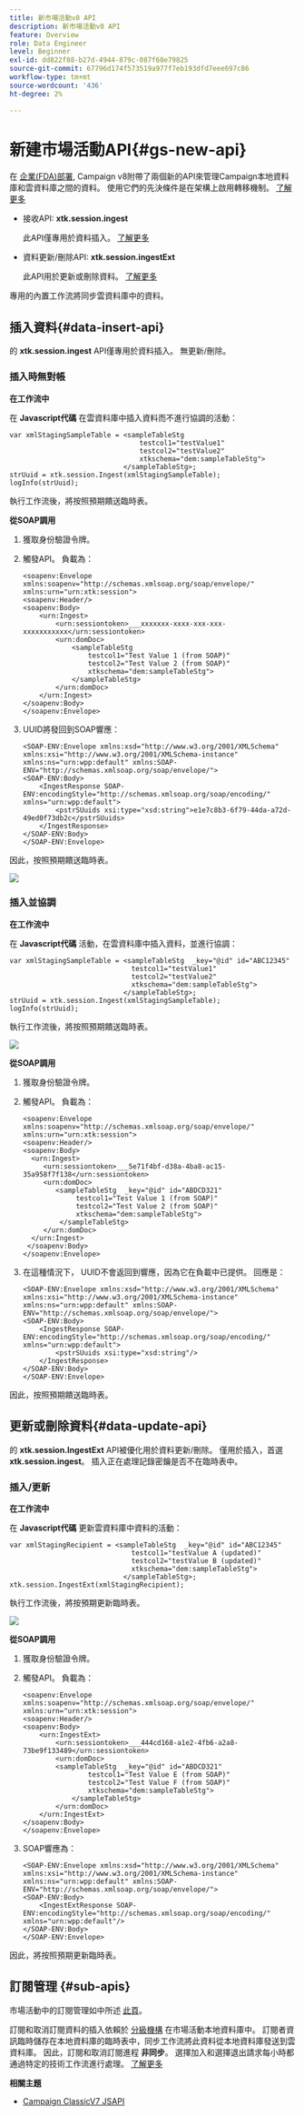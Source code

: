 ```yaml
---
title: 新市場活動v8 API
description: 新市場活動v8 API
feature: Overview
role: Data Engineer
level: Beginner
exl-id: dd822f88-b27d-4944-879c-087f68e79825
source-git-commit: 67796d174f573519a977f7eb193dfd7eee697c86
workflow-type: tm+mt
source-wordcount: '436'
ht-degree: 2%

---
```


# 新建市場活動API{#gs-new-api}

在 [企業(FDA)部署](enterprise-deployment.md), Campaign v8附帶了兩個新的API來管理Campaign本地資料庫和雲資料庫之間的資料。 使用它們的先決條件是在架構上啟用轉移機制。 [了解更多](staging.md)

* 接收API: **xtk.session.ingest**

   此API僅專用於資料插入。 [了解更多](#data-insert-api)

* 資料更新/刪除API: **xtk.session.ingestExt**

   此API用於更新或刪除資料。 [了解更多](#data-update-api)

專用的內置工作流將同步雲資料庫中的資料。

## 插入資料{#data-insert-api}

的 **xtk.session.ingest** API僅專用於資料插入。 無更新/刪除。

### 插入時無對帳

**在工作流中**

在 **Javascript代碼** 在雲資料庫中插入資料而不進行協調的活動：

```
var xmlStagingSampleTable = <sampleTableStg
                                testcol1="testValue1"
                                testcol2="testValue2"
                                xtkschema="dem:sampleTableStg">
                            </sampleTableStg>;
strUuid = xtk.session.Ingest(xmlStagingSampleTable);
logInfo(strUuid);
```

執行工作流後，將按照預期饋送臨時表。

**從SOAP調用**

1. 獲取身份驗證令牌。
1. 觸發API。 負載為：

   ```
   <soapenv:Envelope xmlns:soapenv="http://schemas.xmlsoap.org/soap/envelope/" xmlns:urn="urn:xtk:session">
   <soapenv:Header/>
   <soapenv:Body>
       <urn:Ingest>
           <urn:sessiontoken>___xxxxxxx-xxxx-xxx-xxx-xxxxxxxxxxx</urn:sessiontoken>
           <urn:domDoc>
               <sampleTableStg
                   testcol1="Test Value 1 (from SOAP)"
                   testcol2="Test Value 2 (from SOAP)"
                   xtkschema="dem:sampleTableStg">
               </sampleTableStg>
           </urn:domDoc>
       </urn:Ingest>
   </soapenv:Body>
   </soapenv:Envelope>
   ```

1. UUID將發回到SOAP響應：

   ```
   <SOAP-ENV:Envelope xmlns:xsd="http://www.w3.org/2001/XMLSchema" xmlns:xsi="http://www.w3.org/2001/XMLSchema-instance" xmlns:ns="urn:wpp:default" xmlns:SOAP-ENV="http://schemas.xmlsoap.org/soap/envelope/">
   <SOAP-ENV:Body>
       <IngestResponse SOAP-ENV:encodingStyle="http://schemas.xmlsoap.org/soap/encoding/" xmlns="urn:wpp:default">
           <pstrSUuids xsi:type="xsd:string">e1e7c8b3-6f79-44da-a72d-49ed0f73db2c</pstrSUuids>
       </IngestResponse>
   </SOAP-ENV:Body>
   </SOAP-ENV:Envelope>
   ```

因此，按照預期饋送臨時表。

![](assets/no-reconciliation.png)

### 插入並協調

**在工作流中**

在 **Javascript代碼** 活動，在雲資料庫中插入資料，並進行協調：

```
var xmlStagingSampleTable = <sampleTableStg  _key="@id" id="ABC12345"
                              testcol1="testValue1"
                              testcol2="testValue2"
                              xtkschema="dem:sampleTableStg">
                            </sampleTableStg>;         
strUuid = xtk.session.Ingest(xmlStagingSampleTable);
logInfo(strUuid);
```

執行工作流後，將按照預期饋送臨時表。

![](assets/with-reconciliation.png)


**從SOAP調用**

1. 獲取身份驗證令牌。
1. 觸發API。 負載為：

   ```
   <soapenv:Envelope xmlns:soapenv="http://schemas.xmlsoap.org/soap/envelope/" xmlns:urn="urn:xtk:session">
   <soapenv:Header/>
   <soapenv:Body>
     <urn:Ingest>
        <urn:sessiontoken>___5e71f4bf-d38a-4ba8-ac15-35a958f7f138</urn:sessiontoken>
        <urn:domDoc>
           <sampleTableStg  _key="@id" id="ABDCD321"
                testcol1="Test Value 1 (from SOAP)"
                testcol2="Test Value 2 (from SOAP)"
                xtkschema="dem:sampleTableStg">
            </sampleTableStg>
        </urn:domDoc>
     </urn:Ingest>
    </soapenv:Body>
   </soapenv:Envelope>
   ```

1. 在這種情況下， UUID不會返回到響應，因為它在負載中已提供。 回應是：

   ```
   <SOAP-ENV:Envelope xmlns:xsd="http://www.w3.org/2001/XMLSchema" xmlns:xsi="http://www.w3.org/2001/XMLSchema-instance" xmlns:ns="urn:wpp:default" xmlns:SOAP-ENV="http://schemas.xmlsoap.org/soap/envelope/">
   <SOAP-ENV:Body>
       <IngestResponse SOAP-ENV:encodingStyle="http://schemas.xmlsoap.org/soap/encoding/" xmlns="urn:wpp:default">
           <pstrSUuids xsi:type="xsd:string"/>
       </IngestResponse>
   </SOAP-ENV:Body>
   </SOAP-ENV:Envelope>
   ```

因此，按照預期饋送臨時表。

## 更新或刪除資料{#data-update-api}

的 **xtk.session.IngestExt** API被優化用於資料更新/刪除。 僅用於插入，首選 **xtk.session.ingest**。 插入正在處理記錄密鑰是否不在臨時表中。

### 插入/更新

**在工作流中**

在 **Javascript代碼** 更新雲資料庫中資料的活動：

```
var xmlStagingRecipient = <sampleTableStg  _key="@id" id="ABC12345"
                              testcol1="testValue A (updated)"
                              testcol2="testValue B (updated)"
                              xtkschema="dem:sampleTableStg">
                            </sampleTableStg>;
xtk.session.IngestExt(xmlStagingRecipient);
```

執行工作流後，將按預期更新臨時表。

![](assets/updated-data.png)

**從SOAP調用**


1. 獲取身份驗證令牌。
1. 觸發API。 負載為：

   ```
   <soapenv:Envelope xmlns:soapenv="http://schemas.xmlsoap.org/soap/envelope/" xmlns:urn="urn:xtk:session">
   <soapenv:Header/>
   <soapenv:Body>
       <urn:IngestExt>
           <urn:sessiontoken>___444cd168-a1e2-4fb6-a2a8-73be9f133489</urn:sessiontoken>
           <urn:domDoc>
           <sampleTableStg  _key="@id" id="ABDCD321"
                   testcol1="Test Value E (from SOAP)"
                   testcol2="Test Value F (from SOAP)"
                   xtkschema="dem:sampleTableStg">
               </sampleTableStg>
           </urn:domDoc>
       </urn:IngestExt>
   </soapenv:Body>
   </soapenv:Envelope>
   ```

1. SOAP響應為：

   ```
   <SOAP-ENV:Envelope xmlns:xsd="http://www.w3.org/2001/XMLSchema" xmlns:xsi="http://www.w3.org/2001/XMLSchema-instance" xmlns:ns="urn:wpp:default" xmlns:SOAP-ENV="http://schemas.xmlsoap.org/soap/envelope/">
   <SOAP-ENV:Body>
       <IngestExtResponse SOAP-ENV:encodingStyle="http://schemas.xmlsoap.org/soap/encoding/" xmlns="urn:wpp:default"/>
   </SOAP-ENV:Body>
   </SOAP-ENV:Envelope>
   ```

因此，將按照預期更新臨時表。

## 訂閱管理 {#sub-apis}

市場活動中的訂閱管理如中所述 [此頁](../start/subscriptions.md)。

訂閱和取消訂閱資料的插入依賴於 [分級機構](staging.md) 在市場活動本地資料庫中。 訂閱者資訊臨時儲存在本地資料庫的臨時表中，同步工作流將此資料從本地資料庫發送到雲資料庫。 因此，訂閱和取消訂閱進程 **非同步**。 選擇加入和選擇退出請求每小時都通過特定的技術工作流進行處理。 [了解更多](replication.md#tech-wf)


**相關主題**

* [Campaign ClassicV7 JSAPI](https://experienceleague.adobe.com/developer/campaign-api/api/p-1.html)
